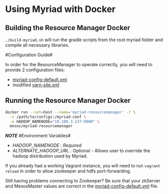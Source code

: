# Using Myriad with Docker #

## Building the Resource Manager Docker

`./build-myriad.sh` will run the gradle scripts from the root myriad folder and compile all necessary libraries.

#Configuration Guide#

In order for the ResourceManager to operate correctly, you will need to provide 2 configuration files:

* [myriad-config-default.yml](https://github.com/mesos/myriad/blob/phase1/myriad-scheduler/src/main/resources/myriad-config-default.yml)
* modified [yarn-site.xml](https://github.com/mesos/myriad/blob/phase1/docs/myriad-dev.md)


## Running the Resource Manager Docker

```bash
docker run --net=host --name='myriad-resourcemanager' -t \
  -v /path/to/configs:/myriad-conf \
  -e HADOOP_NAMENODE="10.100.3.237:9000" \
  mesos/myriad-resourcemanager
  ```

***NOTE***
#Environment Variables#

* *HADOOP_NAMENODE* : *Required*
* *ALTERNATE_HADOOP_URL* : Optional - Allows user to override the hadoop distribution used by Myriad.


If you already had a working Vagrant instance, you will need to run `vagrant reload` in order to allow zookeeper and hdfs port-forwarding.

Still having problems connecting to Zookeeper? Be sure that your zkServer and MesosMaster values are correct in the [myriad-config-default.yml](https://github.com/mesos/myriad/blob/phase1/myriad-scheduler/src/main/resources/myriad-config-default.yml) file.
